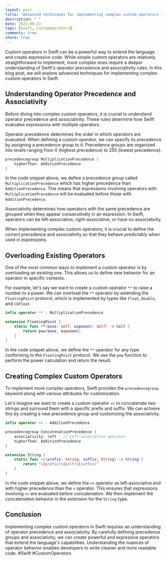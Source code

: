 ```yaml
---
layout: post
title: "Advanced techniques for implementing complex custom operators in Swift"
description: " "
date: 2023-09-23
tags: [Swift, CustomOperators]
comments: true
share: true
---
```


Custom operators in Swift can be a powerful way to extend the language and create expressive code. While simple custom operators are relatively straightforward to implement, more complex ones require a deeper understanding of Swift's operator precedence and associativity rules. In this blog post, we will explore advanced techniques for implementing complex custom operators in Swift.

## Understanding Operator Precedence and Associativity

Before diving into complex custom operators, it is crucial to understand operator precedence and associativity. These rules determine how Swift evaluates expressions with multiple operators.

Operator precedence determines the order in which operators are evaluated. When defining a custom operator, we can specify its precedence by assigning a precedence group to it. Precedence groups are organized into levels ranging from 0 (highest precedence) to 255 (lowest precedence). 

```swift
precedencegroup MultiplicationPrecedence {
    higherThan: AdditionPrecedence
}
```

In the code snippet above, we define a precedence group called `MultiplicationPrecedence` which has higher precedence than `AdditionPrecedence`. This means that expressions involving operators with `MultiplicationPrecedence` will be evaluated before those with `AdditionPrecedence`. 

Associativity determines how operators with the same precedence are grouped when they appear consecutively in an expression. In Swift, operators can be left-associative, right-associative, or have no associativity.

When implementing complex custom operators, it is crucial to define the correct precedence and associativity so that they behave predictably when used in expressions.

## Overloading Existing Operators

One of the most common ways to implement a custom operator is by overloading an existing one. This allows us to define new behavior for an operator in specific contexts.

For example, let's say we want to create a custom operator `**` to raise a number to a power. We can overload the `**` operator by extending the `FloatingPoint` protocol, which is implemented by types like `Float`, `Double`, and `CGFloat`.

```swift
infix operator ** : MultiplicationPrecedence

extension FloatingPoint {
    static func **(base: Self, exponent: Self) -> Self {
        return pow(base, exponent)
    }
}
```

In the code snippet above, we define the `**` operator for any type conforming to the `FloatingPoint` protocol. We use the `pow` function to perform the power calculation and return the result.

## Creating Complex Custom Operators

To implement more complex operators, Swift provides the `precedencegroup` keyword along with various attributes for customization.

Let's imagine we want to create a custom operator `<>` to concatenate two strings and surround them with a specific prefix and suffix. We can achieve this by creating a new precedence group and customizing the associativity.

```swift
infix operator <> : AdditionPrecedence

precedencegroup ConcatenationPrecedence {
    associativity: left   // Left-associative operator
    higherThan: AdditionPrecedence
}

extension String {
    static func <>(prefix: String, suffix: String) -> String {
        return "\(prefix)\(self)\(suffix)"
    }
}
```

In the code snippet above, we define the `<>` operator as left-associative and with higher precedence than the `+` operator. This ensures that expressions involving `<>` are evaluated before concatenation. We then implement the concatenation behavior in the extension for the `String` type.

## Conclusion

Implementing complex custom operators in Swift requires an understanding of operator precedence and associativity. By carefully defining precedence groups and associativity, we can create powerful and expressive operators that extend the language's capabilities. Understanding the nuances of operator behavior enables developers to write cleaner and more readable code. #Swift #CustomOperators